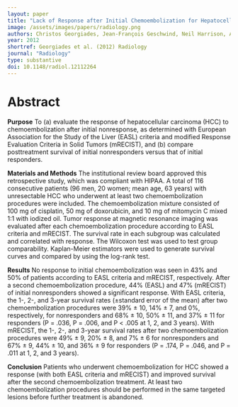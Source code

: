 ```yaml
---
layout: paper
title: "Lack of Response after Initial Chemoembolization for Hepatocellular Carcinoma: Does It Predict Failure of Subsequent Treatment?"
image: /assets/images/papers/radiology.png
authors: Christos Georgiades, Jean-François Geschwind, Neil Harrison, Andrew Hines-Peralta, Eleni Liapi, Kelvin Hong, Zhenke Wu, Ihab Kamel, Constantine Frangakis
year: 2012
shortref: Georgiades et al. (2012) Radiology
journal: "Radiology"
type: substantive
doi: 10.1148/radiol.12112264
---
```


# Abstract

**Purpose**
To (a) evaluate the response of hepatocellular carcinoma (HCC) to chemoembolization after initial nonresponse, as determined with European Association for the Study of the Liver (EASL) criteria and modified Response Evaluation Criteria in Solid Tumors (mRECIST), and (b) compare posttreatment survival of initial nonresponders versus that of initial responders.

**Materials and Methods**
The institutional review board approved this retrospective study, which was compliant with HIPAA. A total of 116 consecutive patients (96 men, 20 women; mean age, 63 years) with unresectable HCC who underwent at least two chemoembolization procedures were included. The chemoembolization mixture consisted of 100 mg of cisplatin, 50 mg of doxorubicin, and 10 mg of mitomycin C mixed 1:1 with iodized oil. Tumor response at magnetic resonance imaging was evaluated after each chemoembolization procedure according to EASL criteria and mRECIST. The survival rate in each subgroup was calculated and correlated with response. The Wilcoxon test was used to test group comparability. Kaplan-Meier estimators were used to generate survival curves and compared by using the log-rank test.

**Results**
No response to initial chemoembolization was seen in 43% and 50% of patients according to EASL criteria and mRECIST, respectively. After a second chemoembolization procedure, 44% (EASL) and 47% (mRECIST) of initial nonresponders showed a significant response. With EASL criteria, the 1-, 2-, and 3-year survival rates (±standard error of the mean) after two chemoembolization procedures were 39% ± 10, 14% ± 7, and 0%, respectively, for nonresponders and 68% ± 10, 50% ± 11, and 37% ± 11 for responders (P = .036, P = .006, and P < .005 at 1, 2, and 3 years). With mRECIST, the 1-, 2-, and 3-year survival rates after two chemoembolization procedures were 49% ± 9, 20% ± 8, and 7% ± 6 for nonresponders and 67% ± 9, 44% ± 10, and 36% ± 9 for responders (P = .174, P = .046, and P = .011 at 1, 2, and 3 years).

**Conclusion**
Patients who underwent chemoembolization for HCC showed a response (with both EASL criteria and mRECIST) and improved survival after the second chemoembolization treatment. At least two chemoembolization procedures should be performed in the same targeted lesions before further treatment is abandoned.
